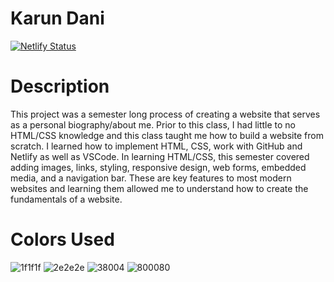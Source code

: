 # Karun Dani 
[![Netlify Status](https://api.netlify.com/api/v1/badges/5ab1d7ec-277e-4e6f-a292-721caa2da7fe/deploy-status)](https://app.netlify.com/sites/about-me-kndi9/deploys)

# Description
This project was a semester long process of creating a website that serves as a personal biography/about me. Prior to this class, I had little to no HTML/CSS knowledge and this class taught me how to build a website from scratch. I learned how to implement HTML, CSS, work with GitHub and Netlify as well as VSCode. In learning HTML/CSS, this semester covered adding images, links, styling, responsive design, web forms, embedded media, and a navigation bar. These are key features to most modern websites and learning them allowed me to understand how to create the fundamentals of a website.

# Colors Used
![1f1f1f](https://user-images.githubusercontent.com/87029571/206929783-04b63f5e-a705-48fd-8712-3e3a51c49bbe.png)
![2e2e2e](https://user-images.githubusercontent.com/87029571/206929780-41fda08a-3926-44de-a88c-babf228f4cb0.png)
![38004](https://user-images.githubusercontent.com/87029571/206929781-9c7d9ce1-b27c-4731-8087-ca275283a4c2.png)
![800080](https://user-images.githubusercontent.com/87029571/206929782-fb8b2f0c-a229-46f9-9ad8-370957f83e4e.png)


